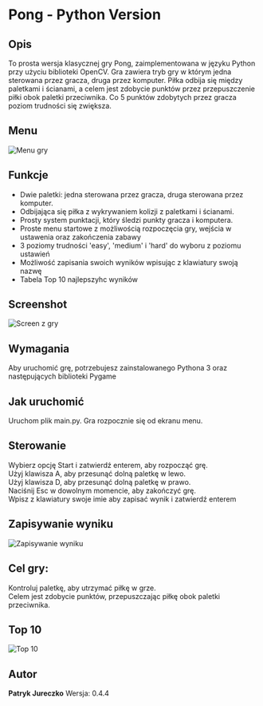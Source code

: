 # Pong - Python Version

## Opis

To prosta wersja klasycznej gry Pong, zaimplementowana w języku Python przy użyciu biblioteki OpenCV. Gra zawiera tryb gry w którym jedna sterowana przez gracza, druga przez komputer. Piłka odbija się między paletkami i ścianami, a celem jest zdobycie punktów przez przepuszczenie piłki obok paletki przeciwnika. Co 5 punktów zdobytych przez gracza poziom trudności się zwiększa.

## Menu

![Menu gry](screenshot/Zrzut_ekranu_menu.png)

## Funkcje

- Dwie paletki: jedna sterowana przez gracza, druga sterowana przez komputer.
- Odbijająca się piłka z wykrywaniem kolizji z paletkami i ścianami.
- Prosty system punktacji, który śledzi punkty gracza i komputera.
- Proste menu startowe z możliwością rozpoczęcia gry, wejścia w ustawenia oraz zakończenia zabawy
- 3 poziomy trudności 'easy', 'medium' i 'hard' do wyboru z poziomu ustawień
- Możliwość zapisania swoich wyników wpisując z klawiatury swoją nazwę
- Tabela Top 10 najlepszyhc wyników

## Screenshot

![Screen z gry](screenshot/Zrzut_ekranu_gra.png)

## Wymagania

Aby uruchomić grę, potrzebujesz zainstalowanego Pythona 3 oraz następujących biblioteki Pygame

## Jak uruchomić

Uruchom plik main.py. Gra rozpocznie się od ekranu menu.

## Sterowanie

Wybierz opcję Start i zatwierdź enterem, aby rozpocząć grę.<br>
Użyj klawisza A, aby przesunąć dolną paletkę w lewo.<br>
Użyj klawisza D, aby przesunąć dolną paletkę w prawo.<br>
Naciśnij Esc w dowolnym momencie, aby zakończyć grę.<br>
Wpisz z klawiatury swoje imie aby zapisać wynik i zatwierdź enterem<br>

## Zapisywanie wyniku

![Zapisywanie wyniku](screenshot/Zrzut_ekranu_imie.png)

## Cel gry:

Kontroluj paletkę, aby utrzymać piłkę w grze.<br>
Celem jest zdobycie punktów, przepuszczając piłkę obok paletki przeciwnika.<br>

## Top 10

![Top 10](screenshot/Zrzut_ekranu_top.png)

## Autor

**Patryk Jureczko**
Wersja: 0.4.4
